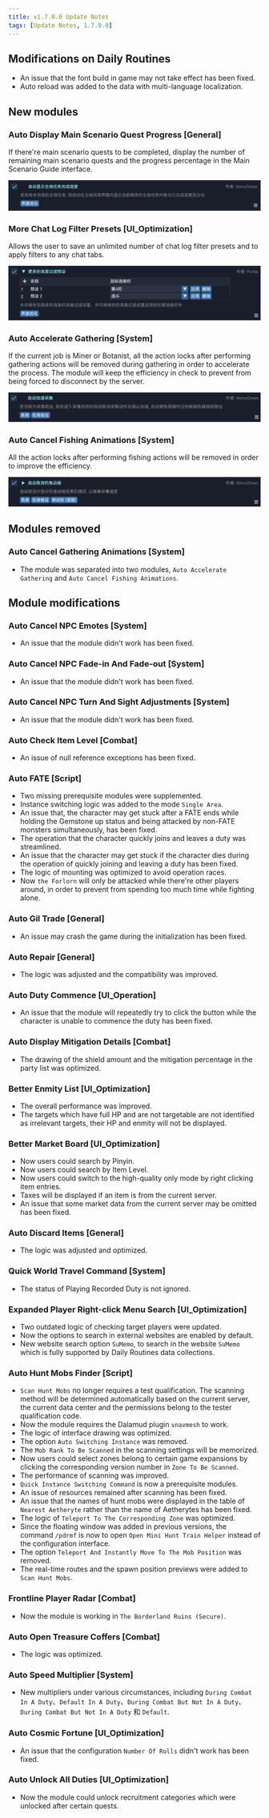 ```yaml
---
title: v1.7.0.0 Update Notes
tags: [Update Notes, 1.7.0.0]
---
```


## Modifications on Daily Routines

- An issue that the font build in game may not take effect has been fixed.
- Auto reload was added to the data with multi-language localization.

## New modules

### Auto Display Main Scenario Quest Progress [General]

If there're main scenario quests to be completed, display the number of remaining main scenario quests and the progress percentage in the Main Scenario Guide interface.

![AutoDisplayMSQProgress](/assets/Changelog/1.7.0.0/AutoDisplayMSQProgress.png)

### More Chat Log Filter Presets [UI_Optimization]

Allows the user to save an unlimited number of chat log filter presets and to apply filters to any chat tabs.

![MoreMessageFilterPresets](/assets/Changelog/1.7.0.0/MoreMessageFilterPresets.png)

### Auto Accelerate Gathering [System]

If the current job is Miner or Botanist, all the action locks after performing gathering actions will be removed during gathering in order to accelerate the process. The module will keep the efficiency in check to prevent from being forced to disconnect by the server.

![AutoSpeedUpGather](/assets/Changelog/1.7.0.0/AutoSpeedUpGather.png)

### Auto Cancel Fishing Animations [System]

All the action locks after performing fishing actions will be removed in order to improve the efficiency.

![AutoCancelFSHAnimation](/assets/Changelog/1.7.0.0/AutoCancelFSHAnimation.png)

## Modules removed

### Auto Cancel Gathering Animations [System]

- The module was separated into two modules, `Auto Accelerate Gathering` and `Auto Cancel Fishing Animations`.

## Module modifications

### Auto Cancel NPC Emotes [System]

- An issue that the module didn't work has been fixed.

### Auto Cancel NPC Fade-in And Fade-out [System]

- An issue that the module didn't work has been fixed.

### Auto Cancel NPC Turn And Sight Adjustments [System]

- An issue that the module didn't work has been fixed.

### Auto Check Item Level [Combat]

- An issue of null reference exceptions has been fixed.

### Auto FATE [Script]

- Two missing prerequisite modules were supplemented.
- Instance switching logic was added to the mode `Single Area`.
- An issue that, the character may get stuck after a FATE ends while holding the Gemstone up status and being attacked by non-FATE monsters simultaneously, has been fixed.
- The operation that the character quickly joins and leaves a duty was streamlined.
- An issue that the character may get stuck if the character dies during the operation of quickly joining and leaving a duty has been fixed.
- The logic of mounting was optimized to avoid operation races.
- Now `the Forlorn` will only be attacked while there're other players around, in order to prevent from spending too much time while fighting alone.

### Auto Gil Trade [General]

- An issue may crash the game during the initialization has been fixed.

### Auto Repair [General]

- The logic was adjusted and the compatibility was improved.

### Auto Duty Commence [UI_Operation]

- An issue that the module will repeatedly try to click the button while the character is unable to commence the duty has been fixed.

### Auto Display Mitigation Details [Combat]

- The drawing of the shield amount and the mitigation percentage in the party list was optimized.

### Better Enmity List [UI_Optimization]

- The overall performance was improved.
- The targets which have full HP and are not targetable are not identified as irrelevant targets, their HP and enmity will not be displayed.

### Better Market Board [UI_Optimization]

- Now users could search by Pinyin.
- Now users could search by Item Level.
- Now users could switch to the high-quality only mode by right clicking item entries.
- Taxes will be displayed if an item is from the current server.
- An issue that some market data from the current server may be omitted has been fixed.

### Auto Discard Items [General]

- The logic was adjusted and optimized.

### Quick World Travel Command [System]

- The status of Playing Recorded Duty is not ignored.

### Expanded Player Right-click Menu Search [UI_Optimization]

- Two outdated logic of checking target players were updated.
- Now the options to search in external websites are enabled by default.
- New website search option `SuMemo`, to search in the website `SuMemo` which is fully supported by Daily Routines data collections.

### Auto Hunt Mobs Finder [Script]

- `Scan Hunt Mobs` no longer requires a test qualification. The scanning method will be determined automatically based on the current server, the current data center and the permissions belong to the tester qualification code.
- Now the module requires the Dalamud plugin `vnavmesh` to work.
- The logic of interface drawing was optimized.
- The option `Auto Switching Instance` was removed.
- The `Mob Rank To Be Scanned` in the scanning settings will be memorized.
- Now users could select zones belong to certain game expansions by clicking the corresponding version number in `Zone To Be Scanned`.
- The performance of scanning was improved.
- `Quick Instance Switching Command` is now a prerequisite modules.
- An issue of resources remained after scanning has been fixed.
- An issue that the names of hunt mobs were displayed in the table of `Nearest Aetheryte` rather than the name of Aetherytes has been fixed.
- The logic of `Teleport To The Corresponding Zone` was optimized.
- Since the floating window was added in previous versions, the command `/pdrmf` is now to open `Open Mini Hunt Train Helper` instead of the configuration interface.
- The option `Teleport And Instantly Move To The Mob Position` was removed.
- The real-time routes and the spawn position previews were added to `Scan Hunt Mobs`.

### Frontline Player Radar [Combat]

- Now the module is working in `The Borderland Ruins (Secure)`.

### Auto Open Treasure Coffers [Combat]

- The logic was optimized.

### Auto Speed Multiplier [System]

- New multipliers under various circumstances, including `During Combat In A Duty`、`Default In A Duty`、`During Combat But Not In A Duty`、`During Combat But Not In A Duty` 和 `Default`.

### Auto Cosmic Fortune [UI_Optimization]

- An issue that the configuration `Number Of Rolls` didn't work has been fixed.

### Auto Unlock All Duties [UI_Optimization]

- Now the module could unlock recruitment categories which were unlocked after certain quests.